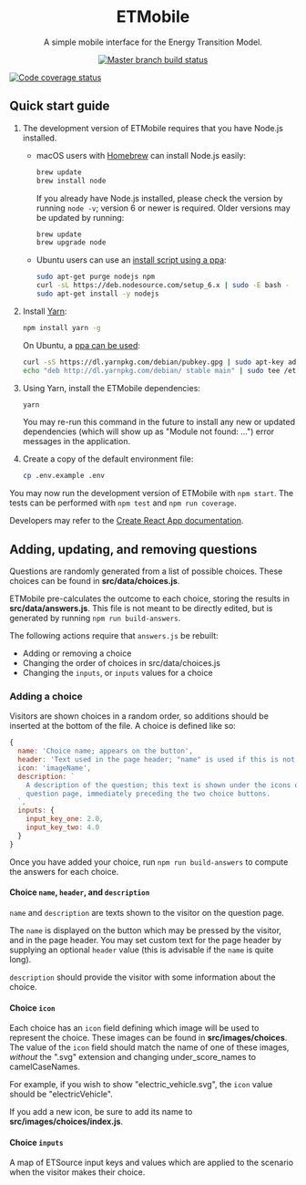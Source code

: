 <h1 align="center">ETMobile</h1>
<p align="center">A simple mobile interface for the Energy Transition Model.</p>

<p align="center">
  <a href="https://travis-ci.org/quintel/etmobile"><img alt="Master branch build status" src="https://img.shields.io/travis/quintel/etmobile/master.svg" /></a>

  <a href="https://codecov.io/gh/quintel/etmobile"><img alt="Code coverage status" src="https://img.shields.io/codecov/c/github/quintel/etmobile/master.svg" /></a>
</p>

## Quick start guide

1. The development version of ETMobile requires that you have Node.js installed.

   * macOS users with [Homebrew][homebrew] can install Node.js easily:

     ```sh
     brew update
     brew install node
     ```

     If you already have Node.js installed, please check the version by running
     `node -v`; version 6 or newer is required. Older versions may be updated by
     running:

     ```sh
     brew update
     brew upgrade node
     ```

   * Ubuntu users can use an [install script using a ppa](http://askubuntu.com/a/635469):

     ```sh
     sudo apt-get purge nodejs npm
     curl -sL https://deb.nodesource.com/setup_6.x | sudo -E bash -
     sudo apt-get install -y nodejs
     ```

2. Install [Yarn][yarn]:

   ```sh
   npm install yarn -g
   ```

   On Ubuntu, a [ppa can be used](https://yarnpkg.com/en/docs/install#linux-tab):

   ```sh
   curl -sS https://dl.yarnpkg.com/debian/pubkey.gpg | sudo apt-key add -
   echo "deb http://dl.yarnpkg.com/debian/ stable main" | sudo tee /etc/apt/sources.list.d/yarn.list
   ```

3. Using Yarn, install the ETMobile dependencies:

   ```sh
   yarn
   ```

   You may re-run this command in the future to install any new or updated
   dependencies (which will show up as "Module not found: ...") error messages
   in the application.

4. Create a copy of the default environment file:

   ```sh
   cp .env.example .env
   ```

You may now run the development version of ETMobile with `npm start`. The tests
can be performed with `npm test` and `npm run coverage`.

Developers may refer to the [Create React App documentation][cra].

## Adding, updating, and removing questions

Questions are randomly generated from a list of possible choices. These choices
can be found in **src/data/choices.js**.

ETMobile pre-calculates the outcome to each choice, storing the results in
**src/data/answers.js**. This file is not meant to be directly edited, but is
generated by running `npm run build-answers`.

The following actions require that `answers.js` be rebuilt:

* Adding or removing a choice
* Changing the order of choices in src/data/choices.js
* Changing the `inputs`, or `inputs` values for a choice

### Adding a choice

Visitors are shown choices in a random order, so additions should be inserted at
the bottom of the file. A choice is defined like so:

```js
{
  name: 'Choice name; appears on the button',
  header: 'Text used in the page header; "name" is used if this is not defined',
  icon: 'imageName',
  description: `
    A description of the question; this text is shown under the icons on the
    question page, immediately preceding the two choice buttons.
  `,
  inputs: {
    input_key_one: 2.0,
    input_key_two: 4.0
  }
}
```

Once you have added your choice, run `npm run build-answers` to compute the
answers for each choice.

#### Choice `name`, `header`, and `description`

`name` and `description` are texts shown to the visitor on the question page.

The `name` is displayed on the button which may be pressed by the visitor, and
in the page header. You may set custom text for the page header by supplying
an optional `header` value (this is advisable if the `name` is quite long).

`description` should provide the visitor with some information about the choice.

#### Choice `icon`

Each choice has an `icon` field defining which image will be used to represent
the choice. These images can be found in **src/images/choices**. The value of
the `icon` field should match the name of one of these images, *without* the
".svg" extension and changing under_score_names to camelCaseNames.

For example, if you wish to show "electric_vehicle.svg", the `icon` value should
be "electricVehicle".

If you add a new icon, be sure to add its name to
**src/images/choices/index.js**.

#### Choice `inputs`

A map of ETSource input keys and values which are applied to the scenario when
the visitor makes their choice.

[homebrew]: http://brew.sh
[yarn]: https://yarnpkg.com
[cra]: https://github.com/facebookincubator/create-react-app/blob/master/packages/react-scripts/template/README.md
